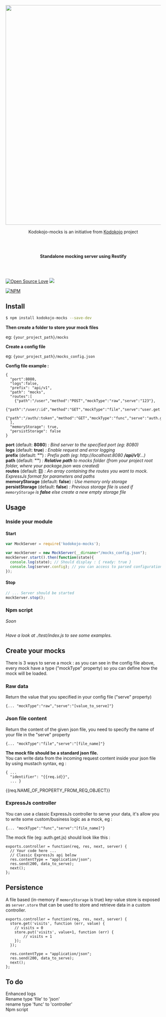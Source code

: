 <div align="center">
  <a href="https://github.com/kodokojo">
    <img width=710px src="https://github.com/kodokojo/kodokojo/raw/master/doc/images/logo-kodokojo-baseline-black1.png">
  </a>

<br/>

Kodokojo-mocks is an initiative from <a href="https://github.com/kodokojo">Kodokojo</a> project

</br>
</br>

<b>Standalone mocking server using Restify</b>

</br>
</br>
</div>


[![Open Source Love](https://badges.frapsoft.com/os/v2/open-source.svg?v=103)](https://github.com/ellerbrock/open-source-badge/) [![](https://img.shields.io/badge/License-GPLv3-blue.svg?style=flat)](http://www.gnu.org/licenses/gpl-3.0.en.html)


[![NPM](https://nodei.co/npm/kodokojo-mocks.png?downloads=true&downloadRank=true)](https://nodei.co/npm/kodokojo-mocks/)


## Install

```bash
$ npm install kodokojo-mocks --save-dev
```

**Then create a folder to store your mock files**

eg: `{your_project_path}/mocks`

**Create a config file**

eg: `{your_project_path}/mocks_config.json`

**Config file example :**

```
{
  "port":8080,
  "logs":false,
  "prefix": "api/v1",
  "path": "mocks",
  "routes":[
    {"path":"/user","method":"POST","mockType":"raw","serve":"123"},
    {"path":"/user/:id","method":"GET","mockType":"file","serve":"user.get.json"},
    {"path":"/auth/:token","method":"GET","mockType":"func","serve":"auth.get.js"}
  ],
  "memoryStorage": true,
  "persistStorage": false
}
```

**port** (default: **8080**) _: Bind server to the specified port (eg: 8080)_ <br>
**logs** (default: **true**) _: Enable request and error logging_ <br>
**prefix** (default: **""**) _: Prefix path (eg: http://localhost:8080 **/api/v1/**...)_ <br>
**path** (default: **""**) _: <b>Relative path</b> to mocks folder (from your project root folder, where your package.json was created)_ <br>
**routes** (default: **[]**) _: An array containing the routes you want to mock. ExpressJs format for parameters and paths_ <br>
**memoryStorage** (default: **false**) _: Use memory only storage_ <br>
**persistStorage** (default: **false**) _: Previous storage file is used if `memoryStorage` is **false** else create a new empty storage file_ <br>

## Usage

### Inside your module

#### Start
```javascript
var MockServer = require('kodokojo-mocks');

var mockServer = new MockServer(__dirname+"/mocks_config.json");
mockServer.start().then(function(state){
  console.log(state); // Should display : { ready: true }
  console.log(server.config); // you can access to parsed configuration
});
```

#### Stop
```javascript
// ... Server should be started
mockServer.stop();
```

### Npm script
 _Soon_


##
*Have a look at ./test/index.js to see some examples.*

## Create your mocks

There is 3 ways to serve a mock : as you can see in the config file above, every mock have a type ("mockType" property) so you can define how the mock will be loaded.


### Raw data
Return the value that you specified in your config file ("serve" property)
```
{... "mockType":"raw","serve":"[value_to_serve]"}
```

### Json file content
Return the content of the given json file, you need to specify the name of your file in the "serve" property
```
{... "mockType":"file","serve":"[file_name]"}
```
<b>The mock file should be a standard json file.</b><br>
You can write data from the incoming request content inside your json file by using mustach syntax, eg :
```
{ ...
  "identifier": "{{req.id}}",
  ... }
```
{{req.NAME_OF_PROPERTY_FROM_REQ_OBJECT}}

### ExpressJs controller
You can use a classic ExpressJs controller to serve your data, it's allow you to write some custom/business logic as a mock, eg :
```
{... "mockType":"func","serve":"[file_name]"}
```
The mock file (eg: auth.get.js)  should look like this :
```
exports.controller = function(req, res, next, server) {
  // Your code here ...
  // Classic ExpressJs api below
  res.contentType = "application/json";
  res.send(200, data_to_serve);
  next();
};
```

## Persistence
A file based (in-memory if `memoryStorage` is true) key-value store is exposed as `server.store` that can be
used to store and retrieve data in a custom controller.
```
exports.controller = function(req, res, next, server) {
  store.get('visits', function (err, value) {
    // visits = 0
    store.put('visits', value+1, function (err) {
        // visits = 1
    });
  });

  res.contentType = "application/json";
  res.send(200, data_to_serve);
  next();
};
```

## To do
Enhanced logs <br>
Rename type 'file' to 'json' <br>
rename type 'func' to 'controller' <br>
Npm script <br>